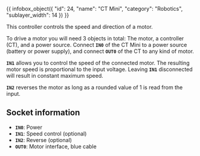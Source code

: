 {{ infobox_object({
	"id": 24,
	"name": "CT Mini",
	"category": "Robotics",
	"sublayer_width": 14
}) }}

This controller controls the speed and direction of a motor.

To drive a motor you will need 3 objects in total: The motor, a controller (CT), and a power source. Connect **`IN0`** of the CT Mini to a power source (battery or power supply), and connect **`OUT0`** of the CT to any kind of motor.

**`IN1`** allows you to control the speed of the connected motor. The resulting motor speed is proportional to the input voltage. Leaving **`IN1`** disconnected will result in constant maximum speed.

**`IN2`** reverses the motor as long as a rounded value of 1 is read from the input.

## Socket information
- **`IN0`**: Power
- **`IN1`**: Speed control (optional)
- **`IN2`**: Reverse (optional)
- **`OUT0`**: Motor interface, blue cable